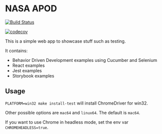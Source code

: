 # NASA APOD

[![Build Status](https://travis-ci.com/vinicyusmacedo/nasa-apod.svg?branch=master)](https://travis-ci.com/vinicyusmacedo/nasa-apod)

[![codecov](https://codecov.io/gh/vinicyusmacedo/nasa-apod/branch/master/graph/badge.svg)](https://codecov.io/gh/vinicyusmacedo/nasa-apod)

This is a simple web app to showcase stuff such as testing. 

It contains:

- Behavior Driven Development examples using Cucumber and Selenium
- React examples
- Jest examples
- Storybook examples

## Usage

`PLATFORM=win32 make install-test` will install ChromeDriver for win32. 

Other possible options are `mac64` and `linux64`. The default is `mac64`.

If you want to use Chrome in headless mode, set the env var `CHROMEHEADLESS=true`.